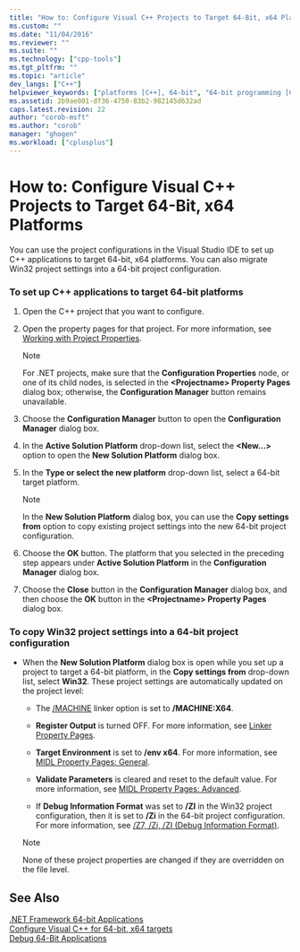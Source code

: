 ```yaml
---
title: "How to: Configure Visual C++ Projects to Target 64-Bit, x64 Platforms | Microsoft Docs"
ms.custom: ""
ms.date: "11/04/2016"
ms.reviewer: ""
ms.suite: ""
ms.technology: ["cpp-tools"]
ms.tgt_pltfrm: ""
ms.topic: "article"
dev_langs: ["C++"]
helpviewer_keywords: ["platforms [C++], 64-bit", "64-bit programming [C++], configuring projects", "project configurations [C++]"]
ms.assetid: 2b9ae001-df36-4750-83b2-982145d632ad
caps.latest.revision: 22
author: "corob-msft"
ms.author: "corob"
manager: "ghogen"
ms.workload: ["cplusplus"]
---
```

# How to: Configure Visual C++ Projects to Target 64-Bit, x64 Platforms

You can use the project configurations in the Visual Studio IDE to set up C++ applications to target 64-bit, x64 platforms. You can also migrate Win32 project settings into a 64-bit project configuration.  
  
### To set up C++ applications to target 64-bit platforms  
  
1.  Open the C++ project that you want to configure.  
  
2.  Open the property pages for that project. For more information, see [Working with Project Properties](../ide/working-with-project-properties.md).  
  
    > [!NOTE]
    >  For .NET projects, make sure that the **Configuration Properties** node, or one of its child nodes, is selected in the **\<Projectname> Property Pages** dialog box; otherwise, the **Configuration Manager** button remains unavailable.  
  
3.  Choose the **Configuration Manager** button to open the **Configuration Manager** dialog box.  
  
4.  In the **Active Solution Platform** drop-down list, select the **\<New...>** option to open the **New Solution Platform** dialog box.  
  
5.  In the **Type or select the new platform** drop-down list, select a 64-bit target platform.  
  
    > [!NOTE]
    >  In the **New Solution Platform** dialog box, you can use the **Copy settings from** option to copy existing project settings into the new 64-bit project configuration.  
  
6.  Choose the **OK** button. The platform that you selected in the preceding step appears under **Active Solution Platform** in the **Configuration Manager** dialog box.  
  
7.  Choose the **Close** button in the **Configuration Manager** dialog box, and then choose the **OK** button in the **\<Projectname> Property Pages** dialog box.  
  
### To copy Win32 project settings into a 64-bit project configuration  
  
-   When the **New Solution Platform** dialog box is open while you set up a project to target a 64-bit platform, in the **Copy settings from** drop-down list, select **Win32**. These project settings are automatically updated on the project level:  
  
    -   The [/MACHINE](../build/reference/machine-specify-target-platform.md) linker option is set to **/MACHINE:X64**.  
  
    -   **Register Output** is turned OFF. For more information, see [Linker Property Pages](../ide/linker-property-pages.md).  
  
    -   **Target Environment** is set to **/env x64**. For more information, see [MIDL Property Pages: General](../ide/midl-property-pages-general.md).  
  
    -   **Validate Parameters** is cleared and reset to the default value. For more information, see [MIDL Property Pages: Advanced](../ide/midl-property-pages-advanced.md).  
  
    -   If **Debug Information Format** was set to **/ZI** in the Win32 project configuration, then it is set to **/Zi** in the 64-bit project configuration. For more information, see [/Z7, /Zi, /ZI (Debug Information Format)](../build/reference/z7-zi-zi-debug-information-format.md).  
  
    > [!NOTE]
    >  None of these project properties are changed if they are overridden on the file level.  
  
## See Also  

[.NET Framework 64-bit Applications](/dotnet/framework/64-bit-apps)   
[Configure Visual C++ for 64-bit, x64 targets](../build/configuring-programs-for-64-bit-visual-cpp.md)   
[Debug 64-Bit Applications](/visualstudio/debugger/debug-64-bit-applications)